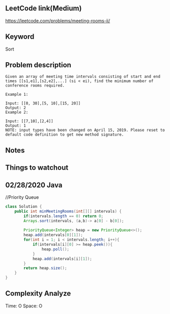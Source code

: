 ## LeetCode link(Medium)
https://leetcode.com/problems/meeting-rooms-ii/

## Keyword
Sort

## Problem description
```
Given an array of meeting time intervals consisting of start and end times [[s1,e1],[s2,e2],...] (si < ei), find the minimum number of conference rooms required.

Example 1:

Input: [[0, 30],[5, 10],[15, 20]]
Output: 2
Example 2:

Input: [[7,10],[2,4]]
Output: 1
NOTE: input types have been changed on April 15, 2019. Please reset to default code definition to get new method signature.
```



## Notes


## Things to watchout

## 02/28/2020 Java
//Priority Queue
```java
class Solution {
    public int minMeetingRooms(int[][] intervals) {
        if(intervals.length == 0) return 0;
        Arrays.sort(intervals, (a,b)-> a[0] - b[0]);
        
        PriorityQueue<Integer> heap = new PriorityQueue<>();
        heap.add(intervals[0][1]);
        for(int i = 1; i < intervals.length; i++){
            if(intervals[i][0] >= heap.peek()){
                heap.poll();
            }
            heap.add(intervals[i][1]);
        }
        return heap.size();
    }
}

```
## Complexity Analyze
Time: O
Space: O